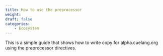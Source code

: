 ```yaml
---
title: How to use the preprocessor
weight:
draft: false
categories:
    - Ecosystem
---
```


This is a simple guide that shows how to write copy for alpha.cuelang.org using
the preprocessor directives.
